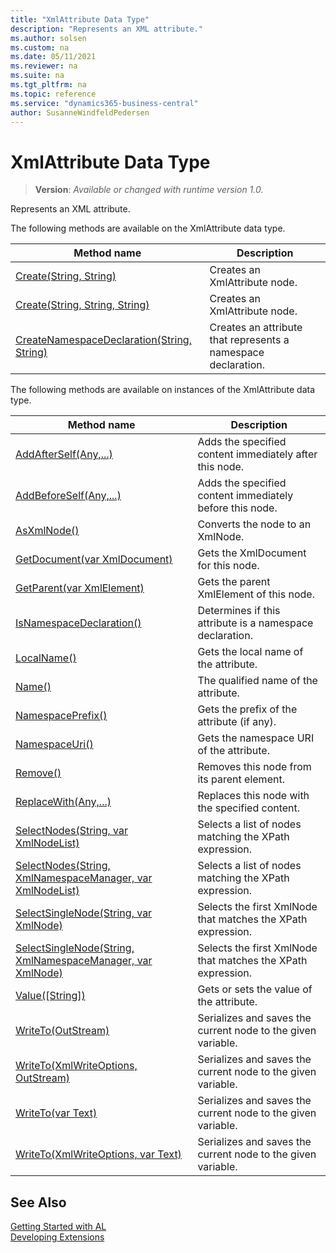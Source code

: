 ```yaml
---
title: "XmlAttribute Data Type"
description: "Represents an XML attribute."
ms.author: solsen
ms.custom: na
ms.date: 05/11/2021
ms.reviewer: na
ms.suite: na
ms.tgt_pltfrm: na
ms.topic: reference
ms.service: "dynamics365-business-central"
author: SusanneWindfeldPedersen
---
```

[//]: # (START>DO_NOT_EDIT)
[//]: # (IMPORTANT:Do not edit any of the content between here and the END>DO_NOT_EDIT.)
[//]: # (Any modifications should be made in the .xml files in the ModernDev repo.)
# XmlAttribute Data Type
> **Version**: _Available or changed with runtime version 1.0._

Represents an XML attribute.


The following methods are available on the XmlAttribute data type.


|Method name|Description|
|-----------|-----------|
|[Create(String, String)](xmlattribute-create-string-string-method.md)|Creates an XmlAttribute node.|
|[Create(String, String, String)](xmlattribute-create-string-string-string-method.md)|Creates an XmlAttribute node.|
|[CreateNamespaceDeclaration(String, String)](xmlattribute-createnamespacedeclaration-method.md)|Creates an attribute that represents a namespace declaration.|

The following methods are available on instances of the XmlAttribute data type.

|Method name|Description|
|-----------|-----------|
|[AddAfterSelf(Any,...)](xmlattribute-addafterself-method.md)|Adds the specified content immediately after this node.|
|[AddBeforeSelf(Any,...)](xmlattribute-addbeforeself-method.md)|Adds the specified content immediately before this node.|
|[AsXmlNode()](xmlattribute-asxmlnode-method.md)|Converts the node to an XmlNode.|
|[GetDocument(var XmlDocument)](xmlattribute-getdocument-method.md)|Gets the XmlDocument for this node.|
|[GetParent(var XmlElement)](xmlattribute-getparent-method.md)|Gets the parent XmlElement of this node.|
|[IsNamespaceDeclaration()](xmlattribute-isnamespacedeclaration-method.md)|Determines if this attribute is a namespace declaration.|
|[LocalName()](xmlattribute-localname-method.md)|Gets the local name of the attribute.|
|[Name()](xmlattribute-name-method.md)|The qualified name of the attribute. |
|[NamespacePrefix()](xmlattribute-namespaceprefix-method.md)|Gets the prefix of the attribute (if any).|
|[NamespaceUri()](xmlattribute-namespaceuri-method.md)|Gets the namespace URI of the attribute.|
|[Remove()](xmlattribute-remove-method.md)|Removes this node from its parent element.|
|[ReplaceWith(Any,...)](xmlattribute-replacewith-method.md)|Replaces this node with the specified content.|
|[SelectNodes(String, var XmlNodeList)](xmlattribute-selectnodes-string-xmlnodelist-method.md)|Selects a list of nodes matching the XPath expression.|
|[SelectNodes(String, XmlNamespaceManager, var XmlNodeList)](xmlattribute-selectnodes-string-xmlnamespacemanager-xmlnodelist-method.md)|Selects a list of nodes matching the XPath expression.|
|[SelectSingleNode(String, var XmlNode)](xmlattribute-selectsinglenode-string-xmlnode-method.md)|Selects the first XmlNode that matches the XPath expression.|
|[SelectSingleNode(String, XmlNamespaceManager, var XmlNode)](xmlattribute-selectsinglenode-string-xmlnamespacemanager-xmlnode-method.md)|Selects the first XmlNode that matches the XPath expression.|
|[Value([String])](xmlattribute-value-method.md)|Gets or sets the value of the attribute.|
|[WriteTo(OutStream)](xmlattribute-writeto-outstream-method.md)|Serializes and saves the current node to the given variable.|
|[WriteTo(XmlWriteOptions, OutStream)](xmlattribute-writeto-xmlwriteoptions-outstream-method.md)|Serializes and saves the current node to the given variable.|
|[WriteTo(var Text)](xmlattribute-writeto-text-method.md)|Serializes and saves the current node to the given variable.|
|[WriteTo(XmlWriteOptions, var Text)](xmlattribute-writeto-xmlwriteoptions-text-method.md)|Serializes and saves the current node to the given variable.|

[//]: # (IMPORTANT: END>DO_NOT_EDIT)
## See Also
[Getting Started with AL](../../devenv-get-started.md)  
[Developing Extensions](../../devenv-dev-overview.md)  